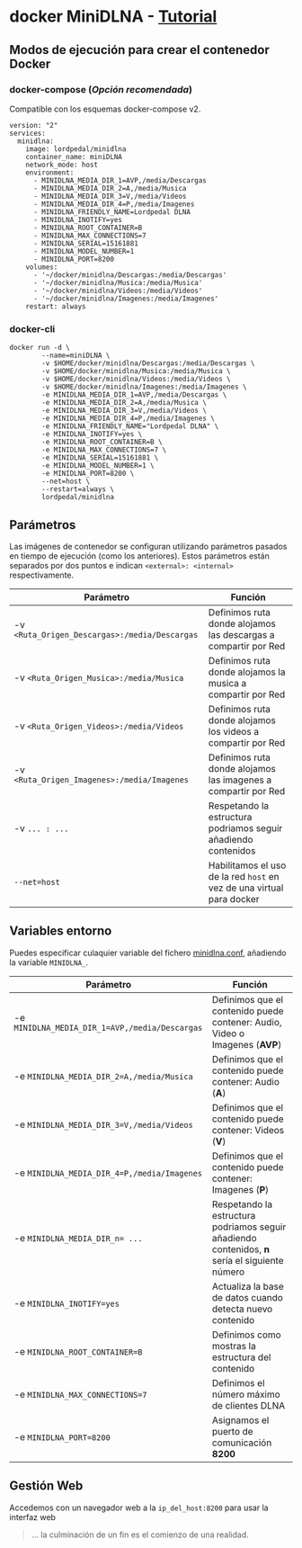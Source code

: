 # docker MiniDLNA - [Tutorial](https://blog.lordpedal.duckdns.org/minidlna-docker/ "miniDLNA: Docker")

## Modos de ejecución para crear el contenedor Docker

### docker-compose (*Opción recomendada*)

Compatible con los esquemas docker-compose v2.

```
version: "2"
services:
  minidlna:
    image: lordpedal/minidlna
    container_name: miniDLNA
    network_mode: host
    environment:
      - MINIDLNA_MEDIA_DIR_1=AVP,/media/Descargas
      - MINIDLNA_MEDIA_DIR_2=A,/media/Musica
      - MINIDLNA_MEDIA_DIR_3=V,/media/Videos
      - MINIDLNA_MEDIA_DIR_4=P,/media/Imagenes
      - MINIDLNA_FRIENDLY_NAME=Lordpedal DLNA
      - MINIDLNA_INOTIFY=yes
      - MINIDLNA_ROOT_CONTAINER=B
      - MINIDLNA_MAX_CONNECTIONS=7
      - MINIDLNA_SERIAL=15161881
      - MINIDLNA_MODEL_NUMBER=1
      - MINIDLNA_PORT=8200
    volumes:
      - '~/docker/minidlna/Descargas:/media/Descargas'
      - '~/docker/minidlna/Musica:/media/Musica'
      - '~/docker/minidlna/Videos:/media/Videos'
      - '~/docker/minidlna/Imagenes:/media/Imagenes'
    restart: always
```

### docker-cli

```
docker run -d \
        --name=miniDLNA \
        -v $HOME/docker/minidlna/Descargas:/media/Descargas \
        -v $HOME/docker/minidlna/Musica:/media/Musica \
        -v $HOME/docker/minidlna/Videos:/media/Videos \
        -v $HOME/docker/minidlna/Imagenes:/media/Imagenes \
        -e MINIDLNA_MEDIA_DIR_1=AVP,/media/Descargas \
        -e MINIDLNA_MEDIA_DIR_2=A,/media/Musica \
        -e MINIDLNA_MEDIA_DIR_3=V,/media/Videos \
        -e MINIDLNA_MEDIA_DIR_4=P,/media/Imagenes \
        -e MINIDLNA_FRIENDLY_NAME="Lordpedal DLNA" \
        -e MINIDLNA_INOTIFY=yes \
        -e MINIDLNA_ROOT_CONTAINER=B \
        -e MINIDLNA_MAX_CONNECTIONS=7 \
        -e MINIDLNA_SERIAL=15161881 \
        -e MINIDLNA_MODEL_NUMBER=1 \
        -e MINIDLNA_PORT=8200 \
        --net=host \
        --restart=always \
        lordpedal/minidlna
```

## Parámetros

Las imágenes de contenedor se configuran utilizando parámetros pasados en tiempo de ejecución (como los anteriores). 
Estos parámetros están separados por dos puntos e indican ``<external>: <internal>`` respectivamente. 

| Parámetro | Función |
| ------ | ------ |
| -v ``<Ruta_Origen_Descargas>:/media/Descargas`` | Definimos ruta donde alojamos las descargas a compartir por Red |
| -v ``<Ruta_Origen_Musica>:/media/Musica`` | Definimos ruta donde alojamos la musica a compartir por Red |
| -v ``<Ruta_Origen_Videos>:/media/Videos`` | Definimos ruta donde alojamos los videos a compartir por Red |
| -v ``<Ruta_Origen_Imagenes>:/media/Imagenes`` | Definimos ruta donde alojamos las imagenes a compartir por Red |
| -v ``... : ...`` | Respetando la estructura podriamos seguir añadiendo contenidos |
| ``--net=host`` | Habilitamos el uso de la red ``host`` en vez de una virtual para docker |

## Variables entorno

Puedes especificar culaquier variable del fichero [minidlna.conf](http://manpages.ubuntu.com/manpages/raring/man5/minidlna.conf.5.html), añadiendo la variable ``MINIDLNA_``.

| Parámetro | Función |
| ------ | ------ |
| -e ``MINIDLNA_MEDIA_DIR_1=AVP,/media/Descargas`` | Definimos que el contenido puede contener: Audio, Video o Imagenes (**AVP**) |
| -e ``MINIDLNA_MEDIA_DIR_2=A,/media/Musica`` | Definimos que el contenido puede contener: Audio (**A**) |
| -e ``MINIDLNA_MEDIA_DIR_3=V,/media/Videos`` | Definimos que el contenido puede contener: Videos (**V**) |
| -e ``MINIDLNA_MEDIA_DIR_4=P,/media/Imagenes`` | Definimos que el contenido puede contener: Imagenes (**P**) |
| -e ``MINIDLNA_MEDIA_DIR_n= ...`` | Respetando la estructura podriamos seguir añadiendo contenidos, **n** sería el siguiente número |
| -e ``MINIDLNA_INOTIFY=yes`` | Actualiza la base de datos cuando detecta nuevo contenido |
| -e ``MINIDLNA_ROOT_CONTAINER=B`` | Definimos como mostras la estructura del contenido |
| -e ``MINIDLNA_MAX_CONNECTIONS=7`` | Definimos el número máximo de clientes DLNA |
| -e ``MINIDLNA_PORT=8200`` | Asignamos el puerto de comunicación **8200** |

## Gestión Web

Accedemos con un navegador web a la ``ip_del_host:8200`` para usar la interfaz web

> ... la culminación de un fin es el comienzo de una realidad.
